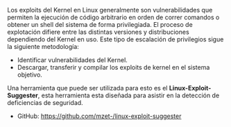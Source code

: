 Los exploits del Kernel en Linux generalmente son vulnerabilidades que permiten la ejecución de código arbitrario en orden de correr comandos o obtener un shell del sistema de forma privilegiada.
El proceso de explotación difiere entre las distintas versiones y distribuciones dependiendo del Kernel en uso.
Este tipo de escalación de privilegios sigue la siguiente metodología:
- Identificar vulnerabilidades del Kernel.
- Descargar, transferir y compilar los exploits de kernel en el sistema objetivo.

Una herramienta que puede ser utilizada para esto es el **Linux-Exploit-Suggester**, esta herramienta esta diseñada para asistir en la detección de deficiencias de seguridad. 
+ GitHub: https://github.com/mzet-/linux-exploit-suggester
